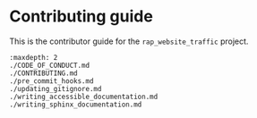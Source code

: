 # Contributing guide

This is the contributor guide for the `rap_website_traffic` project.

```{toctree}
:maxdepth: 2
./CODE_OF_CONDUCT.md
./CONTRIBUTING.md
./pre_commit_hooks.md
./updating_gitignore.md
./writing_accessible_documentation.md
./writing_sphinx_documentation.md
```
